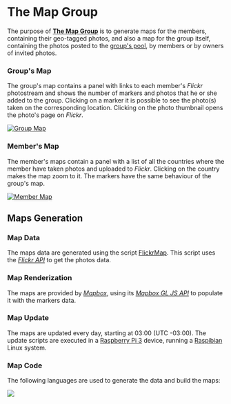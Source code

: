 # The Map Group

The purpose of [**The Map Group**](https://www.flickr.com/groups/the-map-group/) is to generate maps for the members, containing their geo-tagged photos, and also a map for the group itself, containing the photos posted to the [group's pool](https://www.flickr.com/groups/the-map-group/pool/), by members or by owners of invited photos.

### Group's Map

The group's map contains a panel with links to each member's _Flickr_ photostream and shows the number of markers and photos that he or she added to the group.
Clicking on a marker it is possible to see the photo(s) taken on the corresponding location. Clicking on the photo thumbnail opens the photo's page on _Flickr_.

[![Group Map](https://live.staticflickr.com/65535/50277109767_97bc59c58b_b.jpg)](https://the-map-group.top/)

### Member's Map

The member's maps contain a panel with a list of all the countries where the member have taken photos and uploaded to _Flickr_. Clicking on the country makes the map zoom to it.
The markers have the same behaviour of the group's map.

[![Member Map](https://live.staticflickr.com/65535/50276281928_9817158c15_b.jpg)](https://the-map-group.top/people/hpfilho)

## Maps Generation

### Map Data

The maps data are generated using the script [FlickrMap](https://github.com/the-map-group/flickr-map). This script uses the [_Flickr API_](https://www.flickr.com/services/api/)
to get the photos data.

### Map Renderization

The maps are provided by [_Mapbox_](https://www.mapbox.com/), using its [_Mapbox GL JS API_](https://docs.mapbox.com/mapbox-gl-js/api/) to populate it with the markers data.

### Map Update

The maps are updated every day, starting at 03:00 (UTC -03:00). The update scripts are executed in a [Raspberry Pi 3](https://www.raspberrypi.com/products/raspberry-pi-3-model-b/) device, running a [Raspibian](https://www.raspbian.org/) Linux system.

### Map Code

The following languages are used to generate the data and build the maps:

<a href="https://github.com/anuraghazra/github-readme-stats">
  <img align="top" src="https://github-readme-stats.vercel.app/api/top-langs/?username=the-map-group&layout=compact&hide_title=true&exclude_repo=flickr-map&card_width=900" />
</a>
